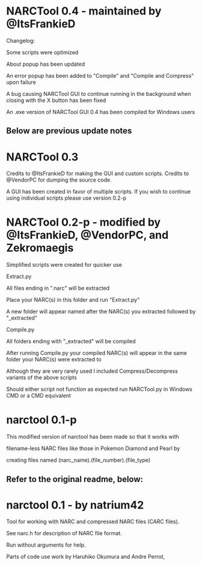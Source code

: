 

# NARCTool 0.4 - maintained by @ItsFrankieD

Changelog:

Some scripts were optimized

About popup has been updated

An error popup has been added to "Compile" and "Compile and Compress" upon failure

A bug causing NARCTool GUI to continue running in the background when closing with the X button has been fixed

An .exe version of NARCTool GUI 0.4 has been compiled for Windows users

## Below are previous update notes

# NARCTool 0.3

Credits to @ItsFrankieD for making the GUI and custom scripts. Credits to @VendorPC for dumping the source code.

A GUI has been created in favor of multiple scripts. If you wish to continue using individual scripts please use version 0.2-p

# NARCTool 0.2-p - modified by @ItsFrankieD, @VendorPC, and Zekromaegis

Simplified scripts were created for quicker use

Extract.py

All files ending in ".narc" will be extracted

Place your NARC(s) in this folder and run "Extract.py"

A new folder will appear named after the NARC(s) you extracted followed by "_extracted"

Compile.py

All folders ending with "_extracted" will be compiled

After running Compile.py your compiled NARC(s) will appear in the same folder your NARC(s) were extracted to

Although they are very rarely used I included Compress/Decompress variants of the above scripts

Should either script not function as expected run NARCTool.py in Windows CMD or a CMD equivalent

# narctool 0.1-p

This modified version of narctool has been made so that it works with

filename-less NARC files like those in Pokemon Diamond and Pearl by

creating files named (narc_name).(file_number).(file_type)

## Refer to the original readme, below:

# narctool 0.1 - by natrium42

Tool for working with NARC and compressed NARC files (CARC files).

See narc.h for description of NARC file format.

Run without arguments for help.

Parts of code use work by Haruhiko Okumura and Andre Perrot,
